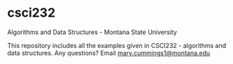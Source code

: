 # csci232
Algorithms and Data Structures - Montana State University

This repository includes all the examples given in CSCI232 - algorithms and data structures.
Any questions?  Email mary.cummings1@montana.edu